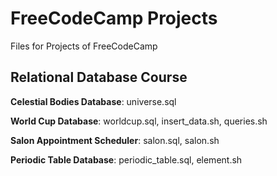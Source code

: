 # FreeCodeCamp Projects
Files for Projects of FreeCodeCamp

## Relational Database Course
**Celestial Bodies Database**: universe.sql

**World Cup Database**: worldcup.sql, insert_data.sh, queries.sh

**Salon Appointment Scheduler**: salon.sql, salon.sh

**Periodic Table Database**: periodic_table.sql, element.sh
